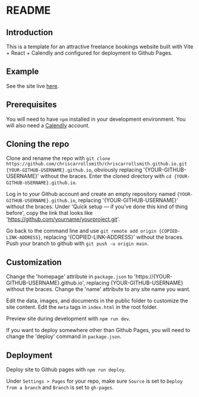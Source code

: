# README

## Introduction

This is a template for an attractive freelance bookings website built with Vite + React + Calendly and configured for deployment to Github Pages.

## Example

See the site live [here](https://chriscarrollsmith.github.io/).

## Prerequisites

You will need to have `npm` installed in your development environment. You will also need a [Calendly](https://calendly.com/) account.

## Cloning the repo

Clone and rename the repo with `git clone https://github.com/chriscarrollsmith/chriscarrollsmith.github.io.git {YOUR-GITHUB-USERNAME}.github.io`, obviously replacing '{YOUR-GITHUB-USERNAME}' without the braces. Enter the cloned directory with `cd {YOUR-GITHUB-USERNAME}.github.io`.

Log in to your Github account and create an empty repository named `{YOUR-GITHUB-USERNAME}.github.io`, replacing '{YOUR-GITHUB-USERNAME}' without the braces. Under 'Quick setup — if you’ve done this kind of thing before', copy the link that looks like 'https://github.com/yourname/yourproject.git'. 

Go back to the command line and use `git remote add origin {COPIED-LINK-ADDRESS}`, replacing '{COPIED-LINK-ADDRESS}' without the braces. Push your branch to github with `git push -u origin main`.

## Customization

Change the 'homepage' attribute in `package.json` to 'https://{YOUR-GITHUB-USERNAME}.github.io', replacing {YOUR-GITHUB-USERNAME} without the braces. Change the 'name' attribute to any site name you want.

Edit the data, images, and documents in the public folder to customize the site content. Edit the `meta` tags in `index.html` in the root folder.

Preview site during development with `npm run dev`.

If you want to deploy somewhere other than Github Pages, you will need to change the 'deploy' command in `package.json`.

## Deployment

Deploy site to Github pages with `npm run deploy`. 

Under `Settings > Pages` for your repo, make sure `Source` is set to `Deploy from a branch` and `Branch` is set to `gh-pages`.